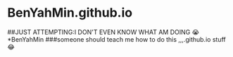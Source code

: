 # BenYahMin.github.io
##JUST ATTEMPTING:I DON'T EVEN KNOW WHAT AM DOING 😭 
*BenYahMin 
###someone should teach me how to do this ,,,.github.io stuff😂